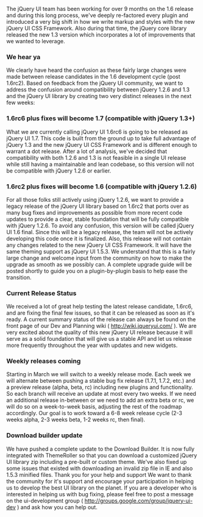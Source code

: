 The jQuery UI team has been working for over 9 months on the 1.6 release
and during this long process, we've deeply re-factored every plugin and
introduced a very big shift in how we write markup and styles with the
new jQuery UI CSS Framework. Also during that time, the jQuery core
library released the new 1.3 version which incorporates a lot of
improvements that we wanted to leverage.

### We hear ya

We clearly have heard the confusion as these fairly large changes were
made between release candidates in the 1.6 development cycle (post
1.6rc2). Based on feedback from the jQuery UI community, we want to
address the confusion around compatibility between jQuery 1.2.6 and 1.3
and the jQuery UI library by creating two very distinct releases in the
next few weeks:

### 1.6rc6 plus fixes will become 1.7 (compatible with jQuery 1.3+)

What we are currently calling jQuery UI 1.6rc6 is going to be released
as jQuery UI 1.7. This code is built from the ground up to take full
advantage of jQuery 1.3 and the new jQuery UI CSS Framework and is
different enough to warrant a dot release. After a lot of analysis,
we've decided that compatibility with both 1.2.6 and 1.3 is not feasible
in a single UI release while still having a maintainable and lean
codebase, so this version will not be compatible with jQuery 1.2.6 or
earlier.

### 1.6rc2 plus fixes will become 1.6 (compatible with jQuery 1.2.6)

For all those folks still actively using jQuery 1.2.6, we want to
provide a legacy release of the jQuery UI library based on 1.6rc2 that
ports over as many bug fixes and improvements as possible from more
recent code updates to provide a clear, stable foundation that will be
fully compatible with jQuery 1.2.6. To avoid any confusion, this version
will be called jQuery UI 1.6 final. Since this will be a legacy release,
the team will not be actively developing this code once it is finalized.
Also, this release will not contain any changes related to the new
jQuery UI CSS Framework. It will have the same theming support as jQuery
UI 1.5.3. We understand that this is a fairly large change and welcome
input from the community on how to make the upgrade as smooth as we
possibly can. A complete upgrade guide will be posted shortly to guide
you on a plugin-by-plugin basis to help ease the transition.

### Current Release Status

We received a lot of great help testing the latest release candidate,
1.6rc6, and are fixing the final few issues, so that it can be released
as soon as it's ready. A current summary status of the release can
always be found on the front page of our Dev and Planning wiki (
http://wiki.jqueryui.com/ ). We are very excited about the quality of
this new jQuery UI release because it will serve as a solid foundation
that will give us a stable API and let us release more frequently
throughout the year with updates and new widgets.

### Weekly releases coming

Starting in March we will switch to a weekly release mode. Each week we
will alternate between pushing a stable bug fix release (1.7.1, 1.7.2,
etc.) and a preview release (alpha, beta, rc) including new plugins and
functionality. So each branch will receive an update at most every two
weeks. If we need an additional release in-between or we need to add an
extra beta or rc, we will do so on a week-to-week basis, adjusting the
rest of the roadmap accordingly. Our goal is to work toward a 6-8 week
release cycle (2-3 weeks alpha, 2-3 weeks beta, 1-2 weeks rc, then
final).

### Download builder update

We have pushed a complete update to the Download Builder. It is now
fully integrated with ThemeRoller so that you can download a customized
jQuery UI library zip including a pre-built or custom theme. We've also
fixed up some issues that existed with downloading an invalid zip file
in IE and also 1.5.3 minified files. Thank you for your help and support
We want to thank the community for it's support and encourage your
participation in helping us to develop the best UI library on the
planet. If you are a developer who is interested in helping us with bug
fixing, please feel free to post a message on the ui-development group (
http://groups.google.com/group/jquery-ui-dev ) and ask how you can help
out.

